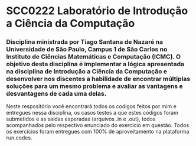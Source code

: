 # SCC0222 Laboratório de Introdução a Ciência da Computação
### Disciplina ministrada por Tiago Santana de Nazaré na Universidade de São Paulo, Campus 1 de São Carlos no Instituto de Ciências Matemáticas e Computação (ICMC). O objetivo desta disciplina é implementar a lógica apresentada na disciplina de Introdução a Ciência da Computação e desenvolver nos discentes a habilidade de encontrar múltiplas soluções para um mesmo problema e avaliar as vantagens e desvantagens de cada uma delas.
Neste respositório você encontrará todos os codigos feitos por mim e entregues nessa disciplina, os casos testes a que estes códigos foram submetidos e as saídas esperadas (arquivos .in e .out), todos acompanhados pelo respectivo enunciado do exercício em questâo. Todos os exercícios foram entregues com 100% de aproveitamento na plataforma run.codes.

